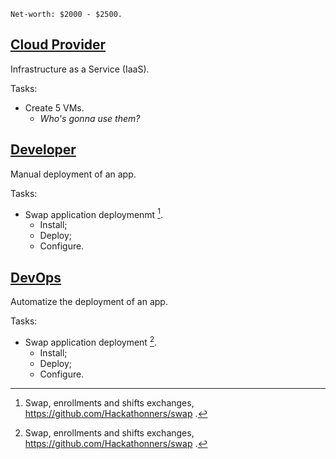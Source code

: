 ```
Net-worth: $2000 - $2500.
```

## [Cloud Provider](0.CreateVMs_IaaS)
Infrastructure as a Service (IaaS).

Tasks:
  - Create 5 VMs.
    - *Who's gonna use them?*

## [Developer](1.InstallSwap_Manually)
Manual deployment of an app.

Tasks:
  - Swap application deploymenmt [^1].
    - Install; 
    - Deploy;
    - Configure.
   
## [DevOps](2.InstallSwapp_Docker)
Automatize the deployment of an app.

Tasks:
  - Swap application deployment [^1].
    - Install; 
    - Deploy;
    - Configure.



<!--References-->
[^1]: Swap, enrollments and shifts exchanges, https://github.com/Hackathonners/swap .

